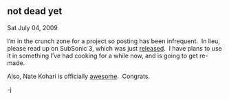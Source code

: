 
not dead yet
------------

Sat July 04, 2009

I’m in the crunch zone for a project so posting has been infrequent.  In
lieu, please read up on SubSonic 3, which was just
[released](http://blog.wekeroad.com/subsonic/subsonic-3-0-is-released/). 
I have plans to use it in something I’ve had cooking for a while now,
and is going to get re-made.

Also, Nate Kohari is officially
[awesome](http://kohari.org/2009/07/04/microsoft-finally-realizes-im-awesome/). 
Congrats.

-j
